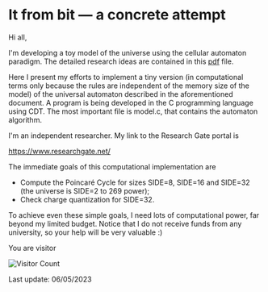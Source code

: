 # It from bit — a concrete attempt
Hi all,

I'm developing a toy model of the universe using the cellular automaton paradigm. The detailed research ideas are contained in this <A HREF="https://zenodo.org/record/7579718#.Y-p7LMfMK00">pdf</A> file.

Here I present my efforts to implement a tiny version (in computational terms only because the rules are independent of the memory size of the model) of the universal automaton described in the aforementioned document. A program is being developed in the C programming language using CDT. The most important file is model.c, that contains the automaton algorithm.

I'm an independent researcher. My link to the Research Gate portal is

https://www.researchgate.net/

The immediate goals of this computational implementation are
* Compute the Poincaré Cycle for sizes SIDE=8, SIDE=16 and SIDE=32 (the universe is SIDE=2 to 269 power);
* Check charge quantization for SIDE=32.

To achieve even these simple goals, I need lots of computational power, far beyond my limited budget. Notice that I do not receive funds from any university, so your help will be very valuable :)

You are visitor 

![Visitor Count](https://profile-counter.glitch.me/javaresende/count.svg)


Last update: 06/05/2023
